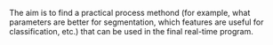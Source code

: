 The aim is to find a practical process methond (for example, what parameters are better for segmentation, which features are useful for classification, etc.) that can be used in the final real-time program. 
